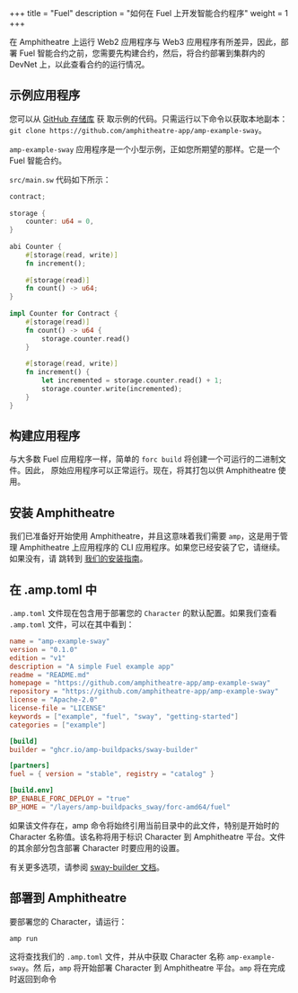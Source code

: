 +++
title = "Fuel"
description = "如何在 Fuel 上开发智能合约程序"
weight = 1
+++

在 Amphitheatre 上运行 Web2 应用程序与 Web3 应用程序有所差异，因此，部署 Fuel 智能合约之前，您需要先构建合约，然后，将合约部署到集群内的 DevNet 上，以此查看合约的运行情况。

## 示例应用程序

您可以从 [GitHub 存储库](https://github.com/amphitheatre-app/amp-example-sway) 获
取示例的代码。只需运行以下命令以获取本地副本：`git clone
https://github.com/amphitheatre-app/amp-example-sway`。

`amp-example-sway` 应用程序是一个小型示例，正如您所期望的那样。它是一个 Fuel 智能合约。

`src/main.sw` 代码如下所示：

```rust
contract;
 
storage {
    counter: u64 = 0,
}
 
abi Counter {
    #[storage(read, write)]
    fn increment();
 
    #[storage(read)]
    fn count() -> u64;
}
 
impl Counter for Contract {
    #[storage(read)]
    fn count() -> u64 {
        storage.counter.read()
    }
 
    #[storage(read, write)]
    fn increment() {
        let incremented = storage.counter.read() + 1;
        storage.counter.write(incremented);
    }
}
```

## 构建应用程序

与大多数 Fuel 应用程序一样，简单的 `forc build` 将创建一个可运行的二进制文件。因此，
原始应用程序可以正常运行。现在，将其打包以供 Amphitheatre 使用。

## 安装 Amphitheatre

我们已准备好开始使用 Amphitheatre，并且这意味着我们需要 `amp`，这是用于管理
Amphitheatre 上应用程序的 CLI 应用程序。如果您已经安装了它，请继续。如果没有，请
跳转到 [我们的安装指南](@/installation/_index.zh.md)。

## 在 .amp.toml 中

`.amp.toml` 文件现在包含用于部署您的 `Character` 的默认配置。如果我们查看
`.amp.toml` 文件，可以在其中看到：

```toml
name = "amp-example-sway"
version = "0.1.0"
edition = "v1"
description = "A simple Fuel example app"
readme = "README.md"
homepage = "https://github.com/amphitheatre-app/amp-example-sway"
repository = "https://github.com/amphitheatre-app/amp-example-sway"
license = "Apache-2.0"
license-file = "LICENSE"
keywords = ["example", "fuel", "sway", "getting-started"]
categories = ["example"]

[build]
builder = "ghcr.io/amp-buildpacks/sway-builder"

[partners]
fuel = { version = "stable", registry = "catalog" }

[build.env]
BP_ENABLE_FORC_DEPLOY = "true"
BP_HOME = "/layers/amp-buildpacks_sway/forc-amd64/fuel"
```

如果该文件存在，amp 命令将始终引用当前目录中的此文件，特别是开始时的 Character
名称值。该名称将用于标识 Character 到 Amphitheatre 平台。文件的其余部分包含部署
Character 时要应用的设置。

有关更多选项，请参阅 [sway-builder 文档](https://github.com/amp-buildpacks/sway-builder)。

## 部署到 Amphitheatre

要部署您的 Character，请运行：

```sh
amp run
```

这将查找我们的 `.amp.toml` 文件，并从中获取 Character 名称 `amp-example-sway`。然
后，`amp` 将开始部署 Character 到 Amphitheatre 平台。`amp` 将在完成时返回到命令
